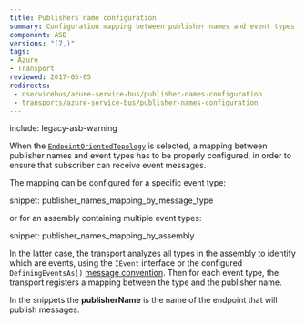 ```yaml
---
title: Publishers name configuration
summary: Configuration mapping between publisher names and event types for the endpoint oriented topology
component: ASB
versions: "[7,)"
tags:
- Azure
- Transport
reviewed: 2017-05-05
redirects:
 - nservicebus/azure-service-bus/publisher-names-configuration
 - transports/azure-service-bus/publisher-names-configuration
---
```


include: legacy-asb-warning

When the [`EndpointOrientedTopology`](/transports/azure-service-bus/topologies/#versions-7-and-above-endpoint-oriented-topology) is selected, a mapping between publisher names and event types has to be properly configured, in order to ensure that subscriber can receive event messages. 

The mapping can be configured for a specific event type:

snippet: publisher_names_mapping_by_message_type


or for an assembly containing multiple event types:

snippet: publisher_names_mapping_by_assembly

In the latter case, the transport analyzes all types in the assembly to identify which are events, using the `IEvent` interface or the configured `DefiningEventsAs()` [message convention](/nservicebus/messaging/conventions.md). Then for each event type, the transport registers a mapping between the type and the publisher name.

In the snippets the **publisherName** is the name of the endpoint that will publish messages.
